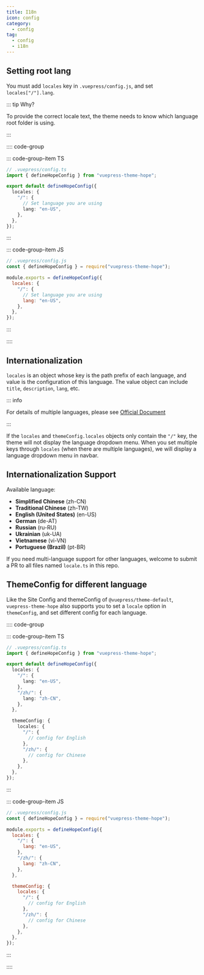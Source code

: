 ```yaml
---
title: I18n
icon: config
category:
  - config
tag:
  - config
  - i18n
---
```


## Setting root lang <Badge text="important" type="danger" />

You must add `locales` key in `.vuepress/config.js`, and set `locales["/"].lang`.

::: tip Why?

To provide the correct locale text, the theme needs to know which language root folder is using.

:::

:::: code-group

::: code-group-item TS

```ts
// .vuepress/config.ts
import { defineHopeConfig } from "vuepress-theme-hope";

export default defineHopeConfig({
  locales: {
    "/": {
      // Set language you are using
      lang: "en-US",
    },
  },
});
```

:::

::: code-group-item JS

```js
// .vuepress/config.js
const { defineHopeConfig } = require("vuepress-theme-hope");

module.exports = defineHopeConfig({
  locales: {
    "/": {
      // Set language you are using
      lang: "en-US",
    },
  },
});
```

:::

::::

## Internationalization

`locales` is an object whose key is the path prefix of each language, and value is the configuration of this language. The value object can include `title`, `description`, `lang`, etc.

::: info

For details of multiple languages, please see [Official Document](https://v2.vuepress.vuejs.org/guide/i18n.html)

:::

If the `locales` and `themeConfig.locales` objects only contain the `"/"` key, the theme will not display the language dropdown menu. When you set multiple keys through `locales` (when there are multiple languages), we will display a language dropdown menu in navbar.

## Internationalization Support

Available language:

- **Simplified Chinese** (zh-CN)
- **Traditional Chinese** (zh-TW)
- **English (United States)** (en-US)
- **German** (de-AT)
- **Russian** (ru-RU)
- **Ukrainian** (uk-UA)
- **Vietnamese** (vi-VN)
- **Portuguese (Brazil)** (pt-BR)

If you need multi-language support for other languages, welcome to submit a PR to all files named `locale.ts` in this repo.

## ThemeConfig for different language

Like the Site Config and themeConfig of `@vuepress/theme-default`, `vuepress-theme-hope` also supports you to set a `locale` option in `themeConfig`, and set different config for each language.

:::: code-group

::: code-group-item TS

```ts
// .vuepress/config.ts
import { defineHopeConfig } from "vuepress-theme-hope";

export default defineHopeConfig({
  locales: {
    "/": {
      lang: "en-US",
    },
    "/zh/": {
      lang: "zh-CN",
    },
  },

  themeConfig: {
    locales: {
      "/": {
        // config for English
      },
      "/zh/": {
        // config for Chinese
      },
    },
  },
});
```

:::

::: code-group-item JS

```js
// .vuepress/config.js
const { defineHopeConfig } = require("vuepress-theme-hope");

module.exports = defineHopeConfig({
  locales: {
    "/": {
      lang: "en-US",
    },
    "/zh/": {
      lang: "zh-CN",
    },
  },

  themeConfig: {
    locales: {
      "/": {
        // config for English
      },
      "/zh/": {
        // config for Chinese
      },
    },
  },
});
```

:::

::::
